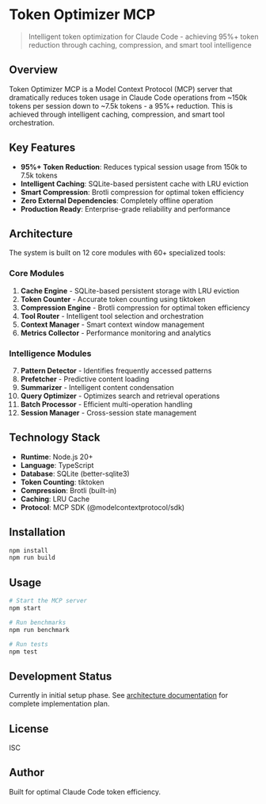 # Token Optimizer MCP

> Intelligent token optimization for Claude Code - achieving 95%+ token reduction through caching, compression, and smart tool intelligence

## Overview

Token Optimizer MCP is a Model Context Protocol (MCP) server that dramatically reduces token usage in Claude Code operations from ~150k tokens per session down to ~7.5k tokens - a 95%+ reduction. This is achieved through intelligent caching, compression, and smart tool orchestration.

## Key Features

- **95%+ Token Reduction**: Reduces typical session usage from 150k to 7.5k tokens
- **Intelligent Caching**: SQLite-based persistent cache with LRU eviction
- **Smart Compression**: Brotli compression for optimal token efficiency
- **Zero External Dependencies**: Completely offline operation
- **Production Ready**: Enterprise-grade reliability and performance

## Architecture

The system is built on 12 core modules with 60+ specialized tools:

### Core Modules

1. **Cache Engine** - SQLite-based persistent storage with LRU eviction
2. **Token Counter** - Accurate token counting using tiktoken
3. **Compression Engine** - Brotli compression for optimal token efficiency
4. **Tool Router** - Intelligent tool selection and orchestration
5. **Context Manager** - Smart context window management
6. **Metrics Collector** - Performance monitoring and analytics

### Intelligence Modules

7. **Pattern Detector** - Identifies frequently accessed patterns
8. **Prefetcher** - Predictive content loading
9. **Summarizer** - Intelligent content condensation
10. **Query Optimizer** - Optimizes search and retrieval operations
11. **Batch Processor** - Efficient multi-operation handling
12. **Session Manager** - Cross-session state management

## Technology Stack

- **Runtime**: Node.js 20+
- **Language**: TypeScript
- **Database**: SQLite (better-sqlite3)
- **Token Counting**: tiktoken
- **Compression**: Brotli (built-in)
- **Caching**: LRU Cache
- **Protocol**: MCP SDK (@modelcontextprotocol/sdk)

## Installation

```bash
npm install
npm run build
```

## Usage

```bash
# Start the MCP server
npm start

# Run benchmarks
npm run benchmark

# Run tests
npm test
```

## Development Status

Currently in initial setup phase. See [architecture documentation](./docs/ARCHITECTURE.md) for complete implementation plan.

## License

ISC

## Author

Built for optimal Claude Code token efficiency.
